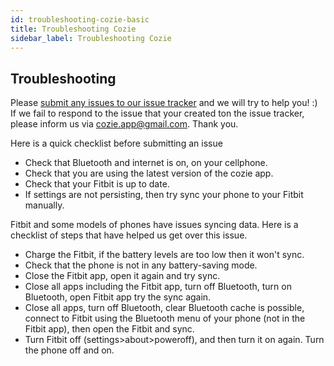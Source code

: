 ```yaml
---
id: troubleshooting-cozie-basic
title: Troubleshooting Cozie
sidebar_label: Troubleshooting Cozie
---
```


## Troubleshooting
Please [submit any issues to our issue tracker](https://github.com/buds-lab/cozie/issues) and we will try to help you! :) If we fail to respond to the issue that your created ton the issue tracker, please inform us via cozie.app@gmail.com. Thank you.


Here is a quick checklist before submitting an issue
* Check that Bluetooth and internet is on, on your cellphone.
* Check that you are using the latest version of the cozie app.
* Check that your Fitbit is up to date.
* If settings are not persisting, then try sync your phone to your Fitbit manually.

Fitbit and some models of phones have issues syncing data. Here is a checklist of steps that have helped us get over this issue.
* Charge the Fitbit, if the battery levels are too low then it won't sync.
* Check that the phone is not in any battery-saving mode.
* Close the Fitbit app, open it again and try sync.
* Close all apps including the Fitbit app, turn off Bluetooth, turn on Bluetooth, open Fitbit app try the sync again.
* Close all apps, turn off Bluetooth, clear Bluetooth cache is possible, connect to Fitbit using the Bluetooth menu of your phone (not in the Fitbit app), then open the Fitbit and sync.
* Turn Fitbit off (settings>about>poweroff), and then turn it on again. Turn the phone off and on.

